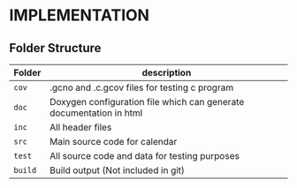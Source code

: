 # IMPLEMENTATION

## Folder Structure
Folder        | description
--------------| ----------------------------------------------
`cov`         | .gcno and .c.gcov files for testing c program 
`doc`         | Doxygen configuration file which can generate documentation in html
`inc`         | All header files
`src`         | Main source code for calendar
`test`        | All source code and data for testing purposes
`build`       | Build output (Not included in git)
